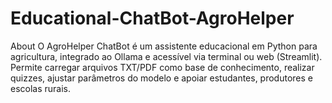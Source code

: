 # Educational-ChatBot-AgroHelper
About O AgroHelper ChatBot é um assistente educacional em Python para agricultura, integrado ao Ollama e acessível via terminal ou web (Streamlit). Permite carregar arquivos TXT/PDF como base de conhecimento, realizar quizzes, ajustar parâmetros do modelo e apoiar estudantes, produtores e escolas rurais.
